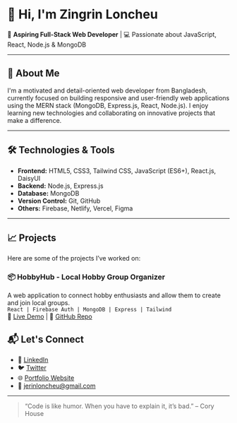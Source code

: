 # 👋 Hi, I'm Zingrin Loncheu

🎯 **Aspiring Full-Stack Web Developer** | 💻 Passionate about JavaScript, React, Node.js & MongoDB

---

## 🚀 About Me

I'm a motivated and detail-oriented web developer from Bangladesh, currently focused on building responsive and user-friendly web applications using the MERN stack (MongoDB, Express.js, React, Node.js). I enjoy learning new technologies and collaborating on innovative projects that make a difference.

---

## 🛠️ Technologies & Tools

- **Frontend:** HTML5, CSS3, Tailwind CSS, JavaScript (ES6+), React.js, DaisyUI  
- **Backend:** Node.js, Express.js  
- **Database:** MongoDB  
- **Version Control:** Git, GitHub  
- **Others:** Firebase, Netlify, Vercel, Figma

---

## 📈 Projects

Here are some of the projects I’ve worked on:

### 📦 HobbyHub - Local Hobby Group Organizer  
A web application to connect hobby enthusiasts and allow them to create and join local groups.  
`React | Firebase Auth | MongoDB | Express | Tailwind`  
🔗 [Live Demo](https://hobbyhub.example.com) | 📂 [GitHub Repo](https://github.com/zingrin/hobbyhub)



## 📬 Let's Connect

- 💼 [LinkedIn](https://www.linkedin.com/in/zingrin-loncheu-902503379/)
- 🐦 [Twitter]()
- 🌐 [Portfolio Website]()
- 📧 jerinloncheu@gmail.com

---

> “Code is like humor. When you have to explain it, it’s bad.” – Cory House


